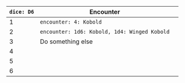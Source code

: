 ---
---
| **`dice: D6`** | **Encounter**                                |     |
| -------------- | -------------------------------------------- | --- |
| 1              | `encounter: 4: Kobold`                       |     |
| 2              | `encounter: 1d6: Kobold, 1d4: Winged Kobold` |     |
| 3              | Do something else                            |     |
| 4              |                                              |     |
| 5              |                                              |     |
| 6              |                                              |     |
